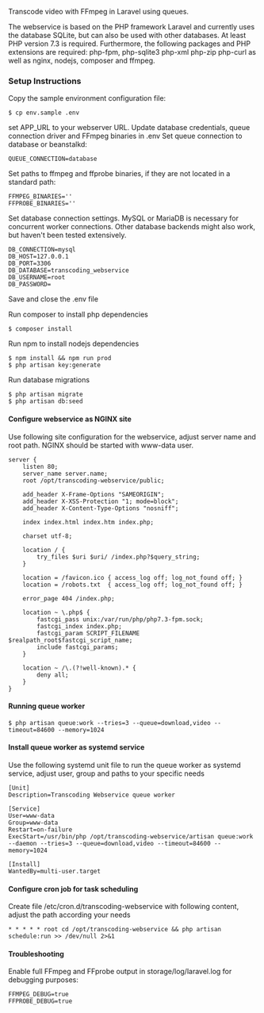 Transcode video with FFmpeg in Laravel using queues. 

The webservice is based on the PHP framework Laravel and currently uses the database SQLite, but can also be used with other databases. 
At least PHP version 7.3 is required. Furthermore, the following packages and PHP extensions are required: php-fpm, php-sqlite3 php-xml php-zip php-curl as well as nginx, nodejs, composer and ffmpeg.


### Setup Instructions

Copy the sample environment configuration file:
```
$ cp env.sample .env
```
set APP_URL to your webserver URL.
Update database credentials, queue connection driver and FFmpeg binaries in .env
Set queue connection to database or beanstalkd:
```
QUEUE_CONNECTION=database
```
Set paths to ffmpeg and ffprobe binaries, if they are not located in a standard path:
```
FFMPEG_BINARIES=''
FFPROBE_BINARIES=''
```
Set database connection settings. MySQL or MariaDB is necessary for concurrent worker connections.
Other database backends might also work, but haven't been tested extensively.
```
DB_CONNECTION=mysql
DB_HOST=127.0.0.1
DB_PORT=3306
DB_DATABASE=transcoding_webservice
DB_USERNAME=root
DB_PASSWORD=
```
Save and close the .env file

Run composer to install php dependencies 
```
$ composer install
```
Run npm to install nodejs dependencies 
```
$ npm install && npm run prod
$ php artisan key:generate
```

Run database migrations
```
$ php artisan migrate
$ php artisan db:seed
```
#### Configure webservice as NGINX site
Use following site configuration for the webservice, 
adjust server name and root path.
NGINX should be started with www-data user.
```
server {
    listen 80;
    server_name server.name;
    root /opt/transcoding-webservice/public;

    add_header X-Frame-Options "SAMEORIGIN";
    add_header X-XSS-Protection "1; mode=block";
    add_header X-Content-Type-Options "nosniff";

    index index.html index.htm index.php;

    charset utf-8;

    location / {
        try_files $uri $uri/ /index.php?$query_string;
    }

    location = /favicon.ico { access_log off; log_not_found off; }
    location = /robots.txt  { access_log off; log_not_found off; }

    error_page 404 /index.php;

    location ~ \.php$ {
        fastcgi_pass unix:/var/run/php/php7.3-fpm.sock;
        fastcgi_index index.php;
        fastcgi_param SCRIPT_FILENAME $realpath_root$fastcgi_script_name;
        include fastcgi_params;
    }

    location ~ /\.(?!well-known).* {
        deny all;
    }
}

```
#### Running queue worker
```
$ php artisan queue:work --tries=3 --queue=download,video --timeout=84600 --memory=1024
```

#### Install queue worker as systemd service
Use the following systemd unit file to run the queue worker as systemd service,
adjust user, group and paths to your specific needs
```
[Unit]
Description=Transcoding Webservice queue worker
 
[Service]
User=www-data
Group=www-data
Restart=on-failure
ExecStart=/usr/bin/php /opt/transcoding-webservice/artisan queue:work --daemon --tries=3 --queue=download,video --timeout=84600 --memory=1024
 
[Install]
WantedBy=multi-user.target
```
#### Configure cron job for task scheduling
Create file /etc/cron.d/transcoding-webservice with following content, adjust the path according your needs
```
* * * * * root cd /opt/transcoding-webservice && php artisan schedule:run >> /dev/null 2>&1
```
#### Troubleshooting
Enable full FFmpeg and FFprobe output in storage/log/laravel.log for debugging purposes: 
```
FFMPEG_DEBUG=true
FFPROBE_DEBUG=true
```
